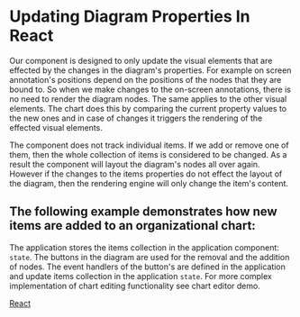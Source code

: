 # Updating Diagram Properties In React

Our component is designed to only update the visual elements that are effected by the changes in the diagram's properties. For example on screen annotation's positions depend on the positions of the nodes that they are bound to. So when we make changes to the on-screen annotations, there is no need to render the diagram nodes. The same applies to the other visual elements. The chart does this by comparing the current property values to the new ones and in case of changes it triggers the rendering of the effected visual elements.

The component does not track individual items. If we add or remove one of them, then the whole collection of items is considered to be changed. As a result the component will layout the diagram's nodes all over again. However if the changes to the items properties do not effect the layout of the diagram, then the rendering engine will only change the item's content. 

## The following example demonstrates how new items are added to an organizational chart: 

The application stores the items collection in the application component: `state`. The buttons in the diagram are used for the removal and the addition of nodes. The event handlers of the button's are defined in the application and update items collection in the application `state`. For more complex implementation of chart editing functionality see chart editor demo.

[React](../src/Samples/AddingNewItemsToChartAtRuntime.js)
